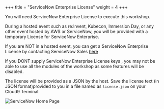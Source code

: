+++
title = "ServiceNow Enterprise License"
weight = 4
+++

You will need ServiceNow Enterprise License to execute this workshop.

During a hosted event such as re:Invent, Kubecon, Immersion Day, or any other event hosted by  AWS or ServiceNow, you will be provided with a temporary License for ServiceNow Enterprise.

If you are NOT in a hosted event, you can get a ServiceNow Enterprise License by contacting ServiceNow Sales [here](https://www.servicenow.com/contact-us/sales.html)

If you DONT supply ServiceNow Enterprise License keys , you may not be able to use all the modules of the workshop as some features will be disabled.

The license will be provided as a JSON by the host. Save the license text (in JSON format)provided to you in a file named as `license.json` on your Cloud9 Terminal.

![ServiceNow Home Page](/images/servicenow-homepage.png)